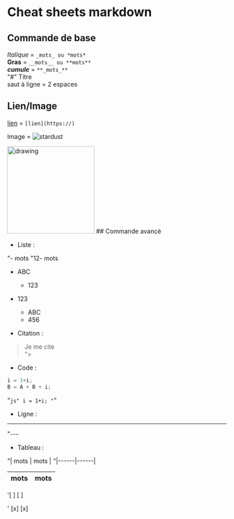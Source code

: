 # Cheat sheets markdown

## Commande de base  


_Italique_ = `_mots_ ou *mots*  `  
**Gras** = `__mots__ ou **mots**`  
**_cumule_** = `**_mots_**`  
"#" Titre  
saut à ligne = 2 espaces  
  
## Lien/Image  
  
[lien](https://github.com/PayenThibaud/Cheat-sheets-Markdown/blob/main/cheat_sheets_markdown.md) = `[lien](https://)`  

Image = ![stardust](https://m.media-amazon.com/images/W/MEDIAX_792452-T2/images/I/71kI6NWISgL._AC_UF1000,1000_QL80_.jpg)  

<img src="https://m.media-amazon.com/images/W/MEDIAX_792452-T2/images/I/71kI6NWISgL._AC_UF1000,1000_QL80_.jpg" alt="drawing" width="200"/>
## Commande avancé

- Liste :

"- mots
"12- mots

- ABC
  - 123
- 123
  - ABC
  - 456

- Citation :

> Je me cite  
">

- Code :

```js
i = 1+i;
B = A + B + i;
```  

"```js"
i = 1+i;
"```"

- Ligne :

---
"---

- Tableau :

"| mots | mots | 
"|------|------|

| mots | mots | 
|------|------|

'[ ] 
[ ]

' [x]
[x]